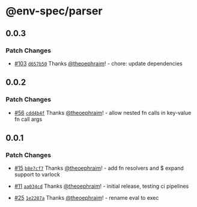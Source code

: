# @env-spec/parser

## 0.0.3

### Patch Changes

- [#103](https://github.com/dmno-dev/varlock/pull/103) [`d657b50`](https://github.com/dmno-dev/varlock/commit/d657b501013ce88ac65cb523ca8d61cb4f941a1f) Thanks [@theoephraim](https://github.com/theoephraim)! - chore: update dependencies

## 0.0.2

### Patch Changes

- [#56](https://github.com/dmno-dev/varlock/pull/56) [`cdd4b4f`](https://github.com/dmno-dev/varlock/commit/cdd4b4f1d11d696a6b71cbbb8c7500e64d16e0b8) Thanks [@theoephraim](https://github.com/theoephraim)! - allow nested fn calls in key-value fn call args

## 0.0.1

### Patch Changes

- [#15](https://github.com/dmno-dev/varlock/pull/15) [`b8e7cf7`](https://github.com/dmno-dev/varlock/commit/b8e7cf7a553c20d2777de6b06a6b6ca73f7afa9c) Thanks [@theoephraim](https://github.com/theoephraim)! - add fn resolvers and $ expand support to varlock

- [#11](https://github.com/dmno-dev/varlock/pull/11) [`aa034cd`](https://github.com/dmno-dev/varlock/commit/aa034cddfca7e21395e6627e063a9f6b78961dde) Thanks [@theoephraim](https://github.com/theoephraim)! - initial release, testing ci pipelines

- [#25](https://github.com/dmno-dev/varlock/pull/25) [`1e2207a`](https://github.com/dmno-dev/varlock/commit/1e2207a5df902619151da97b2bcd37e4f4fb24e4) Thanks [@theoephraim](https://github.com/theoephraim)! - rename eval to exec
